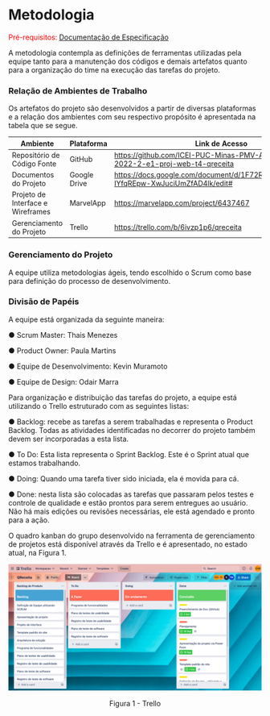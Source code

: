 
# Metodologia

<span style="color:red">Pré-requisitos: <a href="2-Especificação do Projeto.md"> Documentação de Especificação</a></span>

A metodologia contempla as definições de ferramentas utilizadas pela equipe tanto para a manutenção dos códigos e demais artefatos quanto para a organização do time na execução das tarefas do projeto.

### Relação de Ambientes de Trabalho

Os artefatos do projeto são desenvolvidos a partir de diversas plataformas e a relação dos ambientes com seu respectivo propósito é apresentada na tabela que se segue.


|Ambiente| Plataforma|Link de Acesso                 |
|--------------------|------------------------------------|----------------------------------------|
|Repositório de Código Fonte | GitHub  | https://github.com/ICEI-PUC-Minas-PMV-ADS/pmv-ads-2022-2-e1-proj-web-t4-qreceita |
|Documentos do Projeto | Google Drive |  https://docs.google.com/document/d/1F72R13i_gHCGo0da6U-IYfqREpw-XwJuciUmZfAD4lk/edit#
|Projeto de Interface e Wireframes | MarvelApp| https://marvelapp.com/project/6437467  |
|Gerenciamento do Projeto  | Trello | https://trello.com/b/6ivzp1p6/qreceita  |


### Gerenciamento do Projeto

A equipe utiliza metodologias ágeis, tendo escolhido o Scrum como base para definição do processo de desenvolvimento.

### Divisão de Papéis

A equipe está organizada da seguinte maneira:

●  	Scrum Master: Thais Menezes

●  	Product Owner: Paula Martins

●  	Equipe de Desenvolvimento: Kevin Muramoto

●  	Equipe de Design: Odair Marra
 
 
Para organização e distribuição das tarefas do projeto, a equipe está utilizando o Trello estruturado com as seguintes listas:
 
●  	Backlog: recebe as tarefas a serem trabalhadas e representa o Product Backlog. Todas as atividades identificadas no decorrer do projeto também devem ser incorporadas a esta lista.

●  	To Do: Esta lista representa o Sprint Backlog. Este é o Sprint atual que estamos trabalhando.

●  	Doing: Quando uma tarefa tiver sido iniciada, ela é movida para cá.

●  	Done: nesta lista são colocadas as tarefas que passaram pelos testes e controle de qualidade e estão prontos para serem entregues ao usuário. Não há mais edições ou revisões necessárias, ele está agendado e pronto para a ação.
 
O quadro kanban do grupo desenvolvido na ferramenta de gerenciamento de projetos está disponível através da Trello e é apresentado, no estado atual, na Figura 1.

![trello](img/trello.jpg)

<p align="center">Figura 1 - Trello</p>
